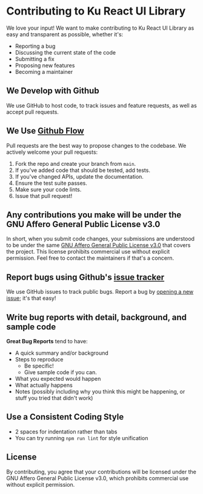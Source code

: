 # Contributing to Ku React UI Library

We love your input! We want to make contributing to Ku React UI Library as easy and transparent as possible, whether it's:

- Reporting a bug
- Discussing the current state of the code
- Submitting a fix
- Proposing new features
- Becoming a maintainer

## We Develop with Github
We use GitHub to host code, to track issues and feature requests, as well as accept pull requests.

## We Use [Github Flow](https://guides.github.com/introduction/flow/index.html)
Pull requests are the best way to propose changes to the codebase. We actively welcome your pull requests:

1. Fork the repo and create your branch from `main`.
2. If you've added code that should be tested, add tests.
3. If you've changed APIs, update the documentation.
4. Ensure the test suite passes.
5. Make sure your code lints.
6. Issue that pull request!

## Any contributions you make will be under the GNU Affero General Public License v3.0
In short, when you submit code changes, your submissions are understood to be under the same [GNU Affero General Public License v3.0](http://www.gnu.org/licenses/agpl-3.0.html) that covers the project. This license prohibits commercial use without explicit permission. Feel free to contact the maintainers if that's a concern.

## Report bugs using Github's [issue tracker](https://github.com/iamanojkumar/Ku-react-ui-library/issues)
We use GitHub issues to track public bugs. Report a bug by [opening a new issue](https://github.com/iamanojkumar/Ku-react-ui-library/issues/new); it's that easy!

## Write bug reports with detail, background, and sample code

**Great Bug Reports** tend to have:

- A quick summary and/or background
- Steps to reproduce
  - Be specific!
  - Give sample code if you can.
- What you expected would happen
- What actually happens
- Notes (possibly including why you think this might be happening, or stuff you tried that didn't work)

## Use a Consistent Coding Style

* 2 spaces for indentation rather than tabs
* You can try running `npm run lint` for style unification

## License
By contributing, you agree that your contributions will be licensed under the GNU Affero General Public License v3.0, which prohibits commercial use without explicit permission. 